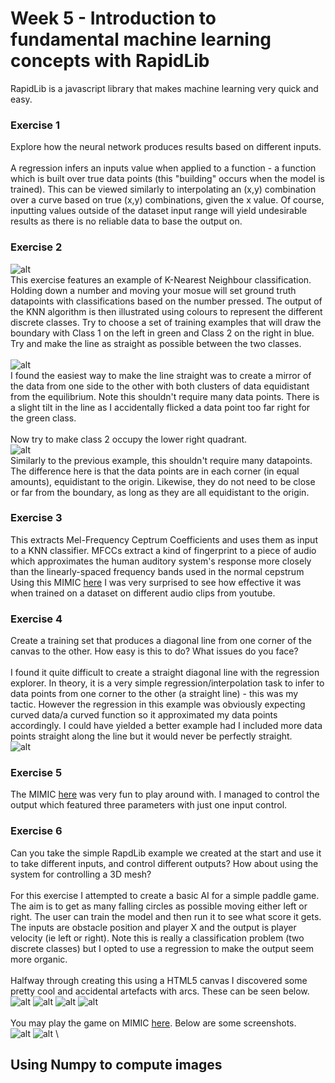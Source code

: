 # Week 5 - Introduction to fundamental machine learning concepts with RapidLib
RapidLib is a javascript library that makes machine learning very quick and easy.

### Exercise 1
Explore how the neural network produces results based on different inputs.
\
\
A regression infers an inputs value when applied to a function - a function which is built over true data points (this "building" occurs when the model is trained). This can be viewed similarly to interpolating an (x,y) combination over a curve based on true (x,y) combinations, given the x value. Of course, inputting values outside of the dataset input range will yield undesirable results as there is no reliable data to base the output on.
### Exercise 2
![alt](1.png)
\
This exercise features an example of K-Nearest Neighbour classification. Holding down a number and moving your mosue will set ground truth datapoints with classifications based on the number pressed. The output of the KNN algorithm is then illustrated using colours to represent the different discrete classes.
Try to choose a set of training examples that will draw the boundary with Class 1 on the left in green and Class 2 on the right in blue. Try and make the line as straight as possible between the two classes.
\
\
![alt](2.png)
\
I found the easiest way to make the line straight was to create a mirror of the data from one side to the other with both clusters of data equidistant from the equilibrium. Note this shouldn't require many data points. There is a slight tilt in the line as I accidentally flicked a data point too far right for the green class.
\
\
Now try to make class 2 occupy the lower right quadrant.
\
![alt](3.png)
\
Similarly to the previous example, this shouldn't require many datapoints. The difference here is that the data points are in each corner (in equal amounts), equidistant to the origin. Likewise, they do not need to be close or far from the boundary, as long as they are all equidistant to the origin.
### Exercise 3
This extracts Mel-Frequency Ceptrum Coefficients and uses them as input to a KNN classifier. MFCCs extract a kind of fingerprint to a piece of audio which approximates the human auditory system's response more closely than the linearly-spaced frequency bands used in the normal cepstrum
Using this MIMIC [here](https://mimicproject.com/code/3864f3e5-8263-b70e-5ef9-1037c724d4ec) I was very surprised to see how effective it was when trained on a dataset on different audio clips from youtube.
### Exercise 4
Create a training set that produces a diagonal line from one corner of the canvas to the other.
How easy is this to do? What issues do you face?
\
\
I found it quite difficult to create a straight diagonal line with the regression explorer. In theory, it is a very simple regression/interpolation task to infer to data points from one corner to the other (a straight line) - this was my tactic. However the regression in this example was obviously expecting curved data/a curved function so it approximated my data points accordingly. I could have yielded a better example had I included more data points straight along the line but it would never be perfectly straight.
\
![alt](4.png)
### Exercise 5
The MIMIC [here](https://mimicproject.com/code/5d67faaa-e4c3-771a-f824-fe5c5b978ab6) was very fun to play around with. I managed to control the output which featured three parameters with just one input control.
### Exercise 6
Can you take the simple RapdLib example we created at the start and use it to take different inputs, and control different outputs?
How about using the system for controlling a 3D mesh?
\
\
For this exercise I attempted to create a basic AI for a simple paddle game. The aim is to get as many falling circles as possible moving either left or right. The user can train the model and then run it to see what score it gets. The inputs are obstacle position and player X and the output is player velocity (ie left or right). Note this is really a classification problem (two discrete classes) but I opted to use a regression to make the output seem more organic.
\
\
Halfway through creating this using a HTML5 canvas I discovered some pretty cool and accidental artefacts with arcs. These can be seen below.
\
![alt](5.png)
![alt](6.png)
![alt](7.png)
![alt](8.png)
\
\
You may play the game on MIMIC [here](https://mimicproject.com/code/8a3d6fe7-02ec-8402-b955-3f57bc3df419). Below are some screenshots.
\
![alt](9.png)
![alt](10.png)
\

## Using Numpy to compute images
